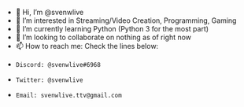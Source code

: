 - 👋 Hi, I’m @svenwlive
- 👀 I’m interested in Streaming/Video Creation, Programming, Gaming
- 🌱 I’m currently learning Python (Python 3 for the most part)
- 💞️ I’m looking to collaborate on nothing as of right now
- 📫 How to reach me: Check the lines below:
-     Discord: @svenwlive#6968
-     Twitter: @svenwlive
-     Email: svenwlive.ttv@gmail.com

<!---
svenwlive/svenwlive is a ✨ special ✨ repository because its `README.md` (this file) appears on your GitHub profile.
You can click the Preview link to take a look at your changes.
--->
